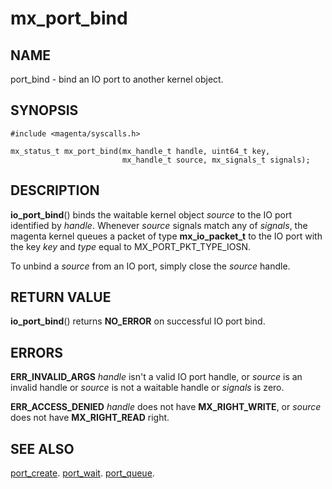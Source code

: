 # mx_port_bind

## NAME

port_bind - bind an IO port to another kernel object.

## SYNOPSIS

```
#include <magenta/syscalls.h>

mx_status_t mx_port_bind(mx_handle_t handle, uint64_t key,
                         mx_handle_t source, mx_signals_t signals);
```

## DESCRIPTION

**io_port_bind**() binds the waitable kernel object *source* to the IO port
identified by *handle*. Whenever *source* signals match any of *signals*, the
magenta kernel queues a packet of type **mx_io_packet_t** to the IO port with
the key *key* and *type* equal to MX_PORT_PKT_TYPE_IOSN.

To unbind a *source* from an IO port, simply close the *source* handle.

## RETURN VALUE

**io_port_bind**() returns **NO_ERROR** on successful IO port bind.

## ERRORS

**ERR_INVALID_ARGS**  *handle* isn't a valid IO port handle, or *source* is an
invalid handle or *source* is not a waitable handle or *signals* is zero.

**ERR_ACCESS_DENIED** *handle* does not have **MX_RIGHT_WRITE**, or *source*
does not have **MX_RIGHT_READ** right.

## SEE ALSO

[port_create](port_create.md).
[port_wait](port_wait.md).
[port_queue](port_queue.md).
